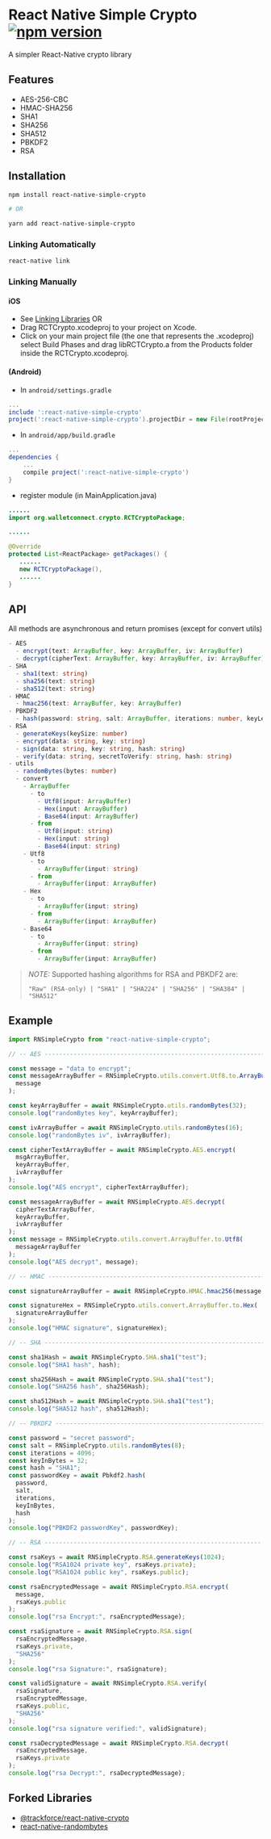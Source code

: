 # React Native Simple Crypto [![npm version](https://badge.fury.io/js/react-native-simple-crypto.svg)](https://badge.fury.io/js/react-native-simple-crypto)

A simpler React-Native crypto library

## Features

- AES-256-CBC
- HMAC-SHA256
- SHA1
- SHA256
- SHA512
- PBKDF2
- RSA

## Installation

```bash
npm install react-native-simple-crypto

# OR

yarn add react-native-simple-crypto
```

### Linking Automatically

```bash
react-native link
```

### Linking Manually

#### iOS

- See [Linking Libraries](http://facebook.github.io/react-native/docs/linking-libraries-ios.html)
  OR
- Drag RCTCrypto.xcodeproj to your project on Xcode.
- Click on your main project file (the one that represents the .xcodeproj) select Build Phases and drag libRCTCrypto.a from the Products folder inside the RCTCrypto.xcodeproj.

#### (Android)

- In `android/settings.gradle`

```gradle
...
include ':react-native-simple-crypto'
project(':react-native-simple-crypto').projectDir = new File(rootProject.projectDir, '../node_modules/react-native-simple-crypto/android')
```

- In `android/app/build.gradle`

```gradle
...
dependencies {
    ...
    compile project(':react-native-simple-crypto')
}
```

- register module (in MainApplication.java)

```java
......
import org.walletconnect.crypto.RCTCryptoPackage;

......

@Override
protected List<ReactPackage> getPackages() {
   ......
   new RCTCryptoPackage(),
   ......
}
```

## API

All methods are asynchronous and return promises (except for convert utils)

```typescript
- AES
  - encrypt(text: ArrayBuffer, key: ArrayBuffer, iv: ArrayBuffer)
  - decrypt(cipherText: ArrayBuffer, key: ArrayBuffer, iv: ArrayBuffer)
- SHA
  - sha1(text: string)
  - sha256(text: string)
  - sha512(text: string)
- HMAC
  - hmac256(text: ArrayBuffer, key: ArrayBuffer)
- PBKDF2
  - hash(password: string, salt: ArrayBuffer, iterations: number, keyLength: number, hash: string)
- RSA
  - generateKeys(keySize: number)
  - encrypt(data: string, key: string)
  - sign(data: string, key: string, hash: string)
  - verify(data: string, secretToVerify: string, hash: string)
- utils
  - randomBytes(bytes: number)
  - convert
    - ArrayBuffer
      - to
        - Utf8(input: ArrayBuffer)
        - Hex(input: ArrayBuffer)
        - Base64(input: ArrayBuffer)
      - from
        - Utf8(input: string)
        - Hex(input: string)
        - Base64(input: string)
    - Utf8
      - to
        - ArrayBuffer(input: string)
      - from
        - ArrayBuffer(input: ArrayBuffer)
    - Hex
      - to
        - ArrayBuffer(input: string)
      - from
        - ArrayBuffer(input: ArrayBuffer)
    - Base64
      - to
        - ArrayBuffer(input: string)
      - from
        - ArrayBuffer(input: ArrayBuffer)
```

> _NOTE:_ Supported hashing algorithms for RSA and PBKDF2 are:
>
> `"Raw" (RSA-only) | "SHA1" | "SHA224" | "SHA256" | "SHA384" | "SHA512"`

## Example

```javascript
import RNSimpleCrypto from "react-native-simple-crypto";

// -- AES ------------------------------------------------------------- //

const message = "data to encrypt";
const messageArrayBuffer = RNSimpleCrypto.utils.convert.Utf8.to.ArrayBuffer(
  message
);

const keyArrayBuffer = await RNSimpleCrypto.utils.randomBytes(32);
console.log("randomBytes key", keyArrayBuffer);

const ivArrayBuffer = await RNSimpleCrypto.utils.randomBytes(16);
console.log("randomBytes iv", ivArrayBuffer);

const cipherTextArrayBuffer = await RNSimpleCrypto.AES.encrypt(
  msgArrayBuffer,
  keyArrayBuffer,
  ivArrayBuffer
);
console.log("AES encrypt", cipherTextArrayBuffer);

const messageArrayBuffer = await RNSimpleCrypto.AES.decrypt(
  cipherTextArrayBuffer,
  keyArrayBuffer,
  ivArrayBuffer
);
const message = RNSimpleCrypto.utils.convert.ArrayBuffer.to.Utf8(
  messageArrayBuffer
);
console.log("AES decrypt", message);

// -- HMAC ------------------------------------------------------------ //

const signatureArrayBuffer = await RNSimpleCrypto.HMAC.hmac256(message, key);

const signatureHex = RNSimpleCrypto.utils.convert.ArrayBuffer.to.Hex(
  signatureArrayBuffer
);
console.log("HMAC signature", signatureHex);

// -- SHA ------------------------------------------------------------- //

const sha1Hash = await RNSimpleCrypto.SHA.sha1("test");
console.log("SHA1 hash", hash);

const sha256Hash = await RNSimpleCrypto.SHA.sha1("test");
console.log("SHA256 hash", sha256Hash);

const sha512Hash = await RNSimpleCrypto.SHA.sha1("test");
console.log("SHA512 hash", sha512Hash);

// -- PBKDF2 ---------------------------------------------------------- //

const password = "secret password";
const salt = RNSimpleCrypto.utils.randomBytes(8);
const iterations = 4096;
const keyInBytes = 32;
const hash = "SHA1";
const passwordKey = await Pbkdf2.hash(
  password,
  salt,
  iterations,
  keyInBytes,
  hash
);
console.log("PBKDF2 passwordKey", passwordKey);

// -- RSA ------------------------------------------------------------ //

const rsaKeys = await RNSimpleCrypto.RSA.generateKeys(1024);
console.log("RSA1024 private key", rsaKeys.private);
console.log("RSA1024 public key", rsaKeys.public);

const rsaEncryptedMessage = await RNSimpleCrypto.RSA.encrypt(
  message,
  rsaKeys.public
);
console.log("rsa Encrypt:", rsaEncryptedMessage);

const rsaSignature = await RNSimpleCrypto.RSA.sign(
  rsaEncryptedMessage,
  rsaKeys.private,
  "SHA256"
);
console.log("rsa Signature:", rsaSignature);

const validSignature = await RNSimpleCrypto.RSA.verify(
  rsaSignature,
  rsaEncryptedMessage,
  rsaKeys.public,
  "SHA256"
);
console.log("rsa signature verified:", validSignature);

const rsaDecryptedMessage = await RNSimpleCrypto.RSA.decrypt(
  rsaEncryptedMessage,
  rsaKeys.private
);
console.log("rsa Decrypt:", rsaDecryptedMessage);
```

## Forked Libraries

- [@trackforce/react-native-crypto](https://github.com/trackforce/react-native-crypto)
- [react-native-randombytes](https://github.com/mvayngrib/react-native-randombytes)
